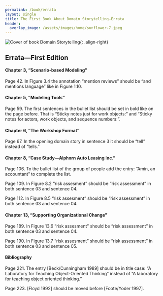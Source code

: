 ```yaml
---
permalink: /book/errata
layout: single
title: The First Book About Domain Storytelling—Errata
header:
  overlay_image: /assets/images/home/sunflower-7.jpeg
---
```


![Cover of book *Domain Storytelling*](https://www.informit.com/ShowCover.aspx?isbn=9780137458912&type=f){: .align-right}

## Errata—First Edition

<!-- ### Prior to the 4th printing -->

#### Chapter 3, “Scenario-based Modeling”

Page 42. In Figure 3.4 the annotation “mention reviews” should be “and mentions language” like in Figure 1.10.

#### Chapter 5, “Modeling Tools”

Page 59. The first sentences in the bullet list should be set in bold like on the page before. That is “Sticky notes just for work objects:” and “Sticky notes for actors, work objects, and sequence numbers:”.

#### Chapter 6, “The Workshop Format”

Page 67. In the opening domain story in sentence 3 it should be “tell” instead of “tells.”

#### Chapter 8, “Case Study—Alphorn Auto Leasing Inc.”

Page 106. To the bullet list of the group of people add the entry: “Amin, an accountant” to complete the list.

Page 109. In Figure 8.2 “risk assesment” should be “risk assessment” in both sentence 03 and sentence 04.

Page 112. In Figure 8.5 “risk assesment” should be “risk assessment” in both sentence 03 and sentence 04.

#### Chapter 13, “Supporting Organizational Change”

Page 189. In Figure 13.6 “risk assesment” should be “risk assessment” in both sentence 03 and sentence 04.

Page 190. In Figure 13.7 “risk assesment” should be “risk assessment” in both sentence 03 and sentence 05.

#### Bibliography

Page 221. The entry [Beck/Cunningham 1989] should be in title case: “A Laboratory for Teaching Object-Oriented Thinking” instead of “A laboratory for teaching object oriented thinking.”

Page 223. [Floyd 1992] should be moved before [Foote/Yoder 1997].
